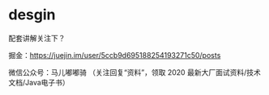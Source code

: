 # desgin



配套讲解关注下？

掘金：https://juejin.im/user/5ccb9d695188254193271c50/posts 

微信公众号：马儿嘟嘟骑 （关注回复“资料”，领取 2020 最新大厂面试资料/技术文档/Java电子书）

